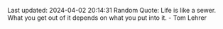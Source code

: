 Last updated: 2024-04-02 20:14:31
Random Quote: Life is like a sewer. What you get out of it depends on what you put into it. - Tom Lehrer